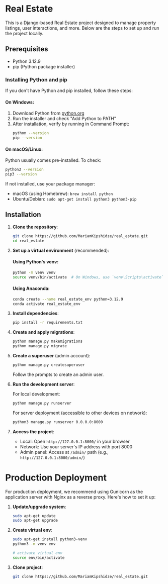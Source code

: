 # Real Estate

This is a Django-based Real Estate project designed to manage property listings, user interactions, and more. Below are the steps to set up and run the project locally.

## Prerequisites

- Python 3.12.9
- pip (Python package installer)

### Installing Python and pip

If you don't have Python and pip installed, follow these steps:

#### On Windows:
1. Download Python from [python.org](https://www.python.org/downloads/)
2. Run the installer and check "Add Python to PATH"
3. After installation, verify by running in Command Prompt:
   ```bash
   python --version
   pip --version
   ```

#### On macOS/Linux:
Python usually comes pre-installed. To check:
```bash
python3 --version
pip3 --version
```

If not installed, use your package manager:
- macOS (using Homebrew): `brew install python`
- Ubuntu/Debian: `sudo apt-get install python3 python3-pip`

## Installation

1. **Clone the repository**:
   ```bash
   git clone https://github.com/MariamKipshidze/real_estate.git
   cd real_estate
   ```

2. **Set up a virtual environment** (recommended):

   #### Using Python's venv:
   ```bash
   python -m venv venv
   source venv/bin/activate  # On Windows, use `venv\Scripts\activate`
   ```

   #### Using Anaconda:
   ```bash
   conda create --name real_estate_env python=3.12.9
   conda activate real_estate_env
   ```

3. **Install dependencies**:
   ```bash
   pip install -r requirements.txt
   ```

4. **Create and apply migrations**:
   ```bash
   python manage.py makemigrations
   python manage.py migrate
   ```

5. **Create a superuser** (admin account):
   ```bash
   python manage.py createsuperuser
   ```
   Follow the prompts to create an admin user.

6. **Run the development server**:

   For local development:
   ```bash
   python manage.py runserver
   ```

   For server deployment (accessible to other devices on network):
   ```bash
   python3 manage.py runserver 0.0.0.0:8000
   ```

7. **Access the project**:
   - Local: Open `http://127.0.0.1:8000/` in your browser
   - Network: Use your server's IP address with port 8000
   - Admin panel: Access at `/admin/` path (e.g., `http://127.0.0.1:8000/admin/`)

# Production Deployment

For production deployment, we recommend using Gunicorn as the application server with Nginx as a reverse proxy. Here's how to set it up:

1. **Update/upgrade system**:
   
   ```bash
   sudo apt-get update
   sudo apt-get upgrade
   ```
2. **Create virtual env**:
   
   ```bash
   sudo apt-get install python3-venv
   python3 -m venv env
   
   # activate virtual env
   source env/bin/activate
   ```
3. **Clone project**:

   ```bash
   git clone https://github.com/MariamKipshidze/real_estate.git
   ```
   
